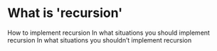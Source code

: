 # What is 'recursion' #
  How to implement recursion
  In what situations you should implement recursion
  In what situations you shouldn’t implement recursion
